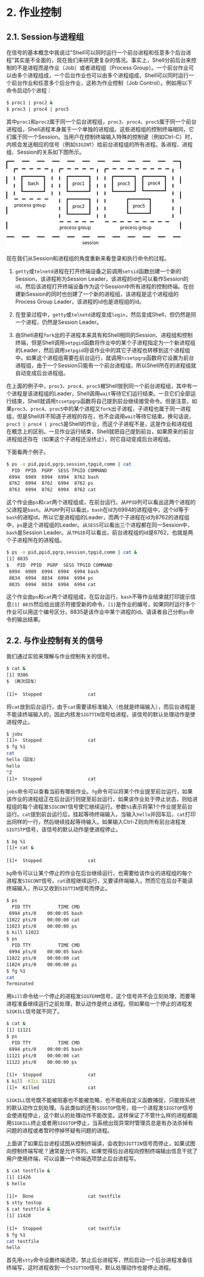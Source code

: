 # 2. 作业控制

## 2.1. Session与进程组

在信号的基本概念中我说过"Shell可以同时运行一个前台进程和任意多个后台进程"其实是不全面的，现在我们来研究更复杂的情况。事实上，Shell分前后台来控制的不是进程而是作业（Job）或者进程组（Process Group）。一个前台作业可以由多个进程组成，一个后台作业也可以由多个进程组成，Shell可以同时运行一个前台作业和任意多个后台作业，这称为作业控制（Job Control）。例如用以下命令启动5个进程：

```bash
$ proc1 | proc2 &
$ proc3 | proc4 | proc5
```

其中`proc1`和`proc2`属于同一个后台进程组，`proc3`、`proc4`、`proc5`属于同一个前台进程组，Shell进程本身属于一个单独的进程组。这些进程组的控制终端相同，它们属于同一个Session。当用户在控制终端输入特殊的控制键（例如Ctrl-C）时，内核会发送相应的信号（例如`SIGINT`）给前台进程组的所有进程。各进程、进程组、Session的关系如下图所示。

![Session与进程组](../images/jobs.pg.png)

现在我们从Session和进程组的角度重新来看登录和执行命令的过程。

1. `getty`或`telnetd`进程在打开终端设备之前调用`setsid`函数创建一个新的Session，该进程称为Session Leader，该进程的id也可以看作Session的id，然后该进程打开终端设备作为这个Session中所有进程的控制终端。在创建新Session的同时也创建了一个新的进程组，该进程是这个进程组的Process Group Leader，该进程的id也是进程组的id。

2. 在登录过程中，`getty`或`telnetd`进程变成`login`，然后变成Shell，但仍然是同一个进程，仍然是Session Leader。

3. 由Shell进程`fork`出的子进程本来具有和Shell相同的Session、进程组和控制终端，但是Shell调用`setpgid`函数将作业中的某个子进程指定为一个新进程组的Leader，然后调用`setpgid`将该作业中的其它子进程也转移到这个进程组中。如果这个进程组需要在前台运行，就调用`tcsetpgrp`函数将它设置为前台进程组，由于一个Session只能有一个前台进程组，所以Shell所在的进程组就自动变成后台进程组。

在上面的例子中，`proc3`、`proc4`、`proc5`被Shell放到同一个前台进程组，其中有一个进程是该进程组的Leader，Shell调用`wait`等待它们运行结束。一旦它们全部运行结束，Shell就调用`tcsetpgrp`函数将自己提到前台继续接受命令。但是注意，如果`proc3`、`proc4`、`proc5`中的某个进程又`fork`出子进程，子进程也属于同一进程组，但是Shell并不知道子进程的存在，也不会调用`wait`等待它结束。换句话说，`proc3 | proc4 | proc5`是Shell的作业，而这个子进程不是，这是作业和进程组在概念上的区别。一旦作业运行结束，Shell就把自己提到前台，如果原来的前台进程组还存在（如果这个子进程还没终止），则它自动变成后台进程组。

下面看两个例子。

```bash
$ ps -o pid,ppid,pgrp,session,tpgid,comm | cat
  PID  PPID  PGRP  SESS TPGID COMMAND
 6994  6989  6994  6994  8762 bash
 8762  6994  8762  6994  8762 ps
 8763  6994  8762  6994  8762 cat
```

这个作业由`ps`和`cat`两个进程组成，在前台运行。从`PPID`列可以看出这两个进程的父进程是`bash`。从`PGRP`列可以看出，`bash`在id为6994的进程组中，这个id等于`bash`的进程id，所以它是进程组的Leader，而两个子进程在id为8762的进程组中，`ps`是这个进程组的Leader。从`SESS`可以看出三个进程都在同一Session中，`bash`是Session Leader。从`TPGID`可以看出，前台进程组的id是8762，也就是两个子进程所在的进程组。

```bash
$ ps -o pid,ppid,pgrp,session,tpgid,comm | cat &
[1] 8835
$   PID  PPID  PGRP  SESS TPGID COMMAND
 6994  6989  6994  6994  6994 bash
 8834  6994  8834  6994  6994 ps
 8835  6994  8834  6994  6994 cat
```

这个作业由`ps`和`cat`两个进程组成，在后台运行，`bash`不等作业结束就打印提示信息`[1] 8835`然后给出提示符接受新的命令，`[1]`是作业的编号，如果同时运行多个作业可以用这个编号区分，8835是该作业中某个进程的id。请读者自己分析`ps`命令的输出结果。

## 2.2. 与作业控制有关的信号

我们通过实验来理解与作业控制有关的信号。

```bash
$ cat &
[1] 9386
$ （再次回车） 

[1]+  Stopped                 cat
```

将`cat`放到后台运行，由于`cat`需要读标准输入（也就是终端输入），而后台进程是不能读终端输入的，因此内核发`SIGTTIN`信号给进程，该信号的默认处理动作是使进程停止。

```bash
$ jobs
[1]+  Stopped                 cat
$ fg %1
cat
hello（回车）
hello
^Z
[1]+  Stopped                 cat
```

`jobs`命令可以查看当前有哪些作业。`fg`命令可以将某个作业提至前台运行，如果该作业的进程组正在后台运行则提至前台运行，如果该作业处于停止状态，则给进程组的每个进程发`SIGCONT`信号使它继续运行。参数`%1`表示将第1个作业提至前台运行。`cat`提到前台运行后，挂起等待终端输入，当输入`hello`并回车后，`cat`打印出同样的一行，然后继续挂起等待输入。如果输入Ctrl-Z则向所有前台进程发`SIGTSTP`信号，该信号的默认动作是使进程停止。

```bash
$ bg %1
[1]+ cat &

[1]+  Stopped                 cat
```

`bg`命令可以让某个停止的作业在后台继续运行，也需要给该作业的进程组的每个进程发`SIGCONT`信号。`cat`进程继续运行，又要读终端输入，然而它在后台不能读终端输入，所以又收到`SIGTTIN`信号而停止。

```bash
$ ps
  PID TTY          TIME CMD
 6994 pts/0    00:00:05 bash
11022 pts/0    00:00:00 cat
11023 pts/0    00:00:00 ps
$ kill 11022
$ ps
  PID TTY          TIME CMD
 6994 pts/0    00:00:05 bash
11022 pts/0    00:00:00 cat
11024 pts/0    00:00:00 ps
$ fg %1
cat
Terminated
```

用`kill`命令给一个停止的进程发`SIGTERM`信号，这个信号并不会立刻处理，而要等进程准备继续运行之前处理，默认动作是终止进程。但如果给一个停止的进程发`SIGKILL`信号就不同了。

```bash
$ cat &
[1] 11121
$ ps
  PID TTY          TIME CMD
 6994 pts/0    00:00:05 bash
11121 pts/0    00:00:00 cat
11122 pts/0    00:00:00 ps

[1]+  Stopped                 cat
$ kill -KILL 11121
[1]+  Killed                  cat
```

`SIGKILL`信号既不能被阻塞也不能被忽略，也不能用自定义函数捕捉，只能按系统的默认动作立刻处理。与此类似的还有`SIGSTOP`信号，给一个进程发`SIGSTOP`信号会使进程停止，这个默认的处理动作不能改变。这样保证了不管什么样的进程都能用`SIGKILL`终止或者用`SIGSTOP`停止，当系统出现异常时管理员总是有办法杀掉有问题的进程或者暂时停掉怀疑有问题的进程。

上面讲了如果后台进程试图从控制终端读，会收到`SIGTTIN`信号而停止，如果试图向控制终端写呢？通常是允许写的。如果觉得后台进程向控制终端输出信息干扰了用户使用终端，可以设置一个终端选项禁止后台进程写。

```bash
$ cat testfile &
[1] 11426
$ hello

[1]+  Done                    cat testfile
$ stty tostop
$ cat testfile &
[1] 11428

[1]+  Stopped                 cat testfile
$ fg %1
cat testfile
hello
```

首先用`stty`命令设置终端选项，禁止后台进程写，然后启动一个后台进程准备往终端写，这时进程收到一个`SIGTTOU`信号，默认处理动作也是停止进程。 